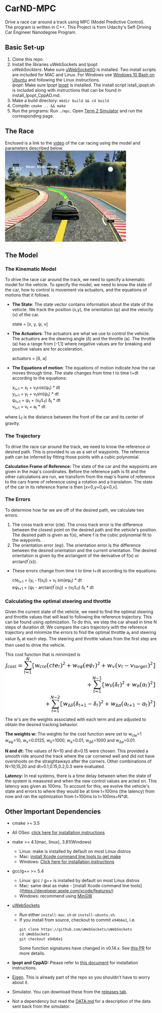 # CarND-MPC
Drive a race car around a track using MPC (Model Predictive Control).   
The program is written in C++.  This Project is from Udacity's Self-Driving Car Engineer Nanodegree Program.

## Basic Set-up
1. Clone this repo.
2. Install the libraries uWebSockets and Ipopt   
*uWebSockters*: Make sure [uWebSocketIO](https://github.com/uWebSockets/uWebSockets) is installed.  Two install scripts are included for MAC and Linux.  For Windows use [Windows 10 Bash on Ubuntu](https://www.howtogeek.com/249966/how-to-install-and-use-the-linux-bash-shell-on-windows-10/) and following the Linux instructions.  
*Ipopt*: Make sure Ipopt [Ipopt](https://projects.coin-or.org/Ipopt) is installed. The install script istall_ipopt.sh is included along with instructions that can be found in install_Ipopt_CppAD.md.
3. Make a build directory: `mkdir build && cd build`
4. Compile: `cmake .. && make`
5. Run the programs: Run `./mpc`. Open [Term 2 Simulator](https://github.com/udacity/self-driving-car-sim/releases) and run the corresponding page.  

## The Race
Enclosed is a link to the [video](https://youtu.be/Eq0N_9HATig) of the car racing using the model and parameters described below.  
[<img src="images/RaceCarProjectMPC.jpg" alt="lanes" width="400px"/>](https://youtu.be/Eq0N_9HATig)

## The Model  

### The Kinematic Model
To drive the race car around the track, we need to specify a kinematic model for the vehicle.  To specify the model, we need to know the state of the car, how to control is movement via actuators, and the equations of motions that it follows.
* **The State**:  The state vector contains information about the state of the vehicle.  We track the position (x,y), the orientation (&psi;) and the velocity (v) of the car.    

    state = [x, y, &psi;, v]    

* **The Actuators**: The actuators are what we use to control the vehicle.  The actuators are the steering angle (&delta;) and the throttle (a).  The throttle (a) has a range from [-1,1] where negative values are for breaking and positive values are for acceleration.   

    actuators = [&delta;, a]

* **The Equations of motion**:  The equations of motion indicate how the car moves through time. The state changes from time t to time t+dt according to the equations:

    x<sub>t+1</sub> = x<sub>t</sub> + v<sub>t</sub>cos(&psi;<sub>t</sub>) * dt   
    y<sub>t+1</sub> = y<sub>t</sub> + v<sub>t</sub>sin(&psi;<sub>t</sub>) * dt  
    &psi;<sub>t+1</sub> = &psi;<sub>t</sub> + (v<sub>t</sub>/L<sub>f</sub>) &delta;<sub>t</sub> * dt  
    v<sub>t+1</sub> = v<sub>t</sub> + a<sub>t</sub> * dt
 
where L<sub>f</sub> is the distance between the front of the car and its center of gravity.

### The Trajectory
To drive the race car around the track, we need to know the reference or desired path.  This is provided to us as a set of waypoints.  The reference path can be inferred by fitting those points with a cubic polynomial.   

**Calculation Frame of Reference:**  The state of the car and the waypoints are given in the map's coordinates.  Before the reference path is fit and the other calculations are run, we transform from the map's frame of reference to the cars frame of reference using a rotation and a translation.  The state of the car in its reference frame is then [x=0,y=0,&psi;=0,v]. 

### The Errors
To determine how far we are off of the desired path, we calculate two errors. 
1. The cross track error (cte).  The cross track error is the difference between the closest point on the desired path and the vehicle's position.  The desired path is given as f(x), where f is the cubic polynomial fit to the waypoints.
2. The orientation error (e&psi;).  The orientation error is the difference between the desired orientation and the current orientation.  The desired orientation is given by the arctangent of the derivative of f(x) or arctan(f<sup>'</sup>(x)).

* These errors change from time t to time t+dt according to the equations:

    cte<sub>t+1</sub> = (y<sub>t</sub> - f(x<sub>t</sub>)) + v<sub>t</sub> sin(e&psi;<sub>t</sub>) * dt  
    e&psi;<sub>t+1</sub> = (&psi;<sub>t</sub> - arctan(f<sup>'</sup>(x<sub>t</sub>)) + (v<sub>t</sub>/L<sub>f</sub>) &delta;<sub>t</sub> * dt  

### Calculating the optimal steering and throttle 
Given the current state of the vehicle, we need to find the optimal steering and throttle values that will lead to following the reference trajectory. This can be found using optimization. To do this, we step the car ahead in time N steps of duration dt. We compare the cars trajectory with the reference trajectory and minimize the errors to find the optimal throttle a<sub>t</sub> and steering value &delta;<sub>t</sub> at each step. The steering and throttle values from the first step are then used to drive the vehicle.

This cost function that is minimized is
<img src="images/j_cost.jpg" alt="lanes" width="500px" align="center"/>

The w's are the weights associated with each term and are adjusted to obtain the desired tracking behavior.

**The weights w:**
The weights for the cost function were set to w<sub>cte</sub>=1 w<sub>e&psi;</sub>=10, w<sub>v</sub>=0.0125, w<sub>&delta;</sub>=1000, w<sub>a</sub>=0.01, w<sub>&Delta;&delta;</sub>=1000 and w<sub>&Delta;a</sub>=0.01. 

**N and dt:**
The values of N=10 and dt=0.15 were chosen.  This provided a smooth ride around the track where the car cornered well and did not have overshoots on the straightaways after the corners.  Other combinations of N=10,15,20 and dt=0.1,0.15,0.2,0.3 were evaluated. 

**Latency:** In real systems, there is a time delay between when the state of the system is measured and when the new control values are acted on. This latency was given as 100ms. To account for this, we evolve the vehicle's state and errors to where they would be at time t=100ms (the latency) from now and ran the optimization from t=100ms to t=100ms+N*dt. 


## Other Important Dependencies

* cmake >= 3.5
 * All OSes: [click here for installation instructions](https://cmake.org/install/)
* make >= 4.1(mac, linux), 3.81(Windows)
  * Linux: make is installed by default on most Linux distros
  * Mac: [install Xcode command line tools to get make](https://developer.apple.com/xcode/features/)
  * Windows: [Click here for installation instructions](http://gnuwin32.sourceforge.net/packages/make.htm)
* gcc/g++ >= 5.4
  * Linux: gcc / g++ is installed by default on most Linux distros
  * Mac: same deal as make - [install Xcode command line tools]((https://developer.apple.com/xcode/features/)
  * Windows: recommend using [MinGW](http://www.mingw.org/)
* [uWebSockets](https://github.com/uWebSockets/uWebSockets)
  * Run either `install-mac.sh` or `install-ubuntu.sh`.
  * If you install from source, checkout to commit `e94b6e1`, i.e.
    ```
    git clone https://github.com/uWebSockets/uWebSockets
    cd uWebSockets
    git checkout e94b6e1
    ```
    Some function signatures have changed in v0.14.x. See [this PR](https://github.com/udacity/CarND-MPC-Project/pull/3) for more details.

* **Ipopt and CppAD:** Please refer to [this document](https://github.com/udacity/CarND-MPC-Project/blob/master/install_Ipopt_CppAD.md) for installation instructions.
* [Eigen](http://eigen.tuxfamily.org/index.php?title=Main_Page). This is already part of the repo so you shouldn't have to worry about it.
* Simulator. You can download these from the [releases tab](https://github.com/udacity/self-driving-car-sim/releases).
* Not a dependency but read the [DATA.md](./DATA.md) for a description of the data sent back from the simulator.
